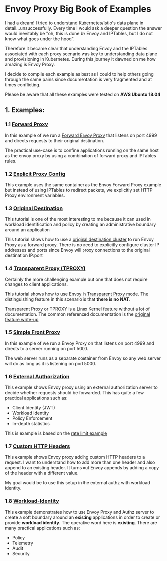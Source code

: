 # Envoy Proxy Big Book of Examples

I had a dream! I tried to understand Kubernetes/Istio's data plane in detail...unsuccessfully. Every time I would ask a deeper question the answer would inevitably be "oh, this is done by Envoy and IPTables, but I do not know what goes under the hood". 

Therefore it became clear that understanding Envoy and the IPTables associated with each proxy scenario was key to understanding data plane and provisioning in Kubernetes. During this journey it dawned on me how amazing is Envoy Proxy.

I decide to compile each example as best as I could to help others going through the same pains since documentation is very fragmented and at times conflicting. 

Please be aware that all these examples were tested on **AWS Ubuntu 18.04**

## 1. Examples:

### 1.1 [Forward Proxy](./forward-proxy)

In this example of we run a [Forward Envoy Proxy](https://www.envoyproxy.io/docs/envoy/latest/configuration/http_filters/dynamic_forward_proxy_filter) that listens on port 4999 and directs requests to their original destination. 

The practical use-case is to confine applications running on the same host as the envoy proxy by using a combination of forward proxy and IPTables rules.

### 1.2 [Explicit Proxy Config](./explicit-proxy-config)

This example uses the same container as the Envoy Forward Proxy example but instead of using IPTables to redirect packets, we explicitly set HTTP Proxy environment variables.

### 1.3 [Original Destination](./original-dst)

This tutorial is one of the most interesting to me because it can used in workload identification and policy by creating an administrative boundary around an application

This tutorial shows how to use a [original destination cluster](https://www.envoyproxy.io/docs/envoy/latest/intro/arch_overview/upstream/service_discovery#arch-overview-service-discovery-types-original-destination) to run Envoy Proxy as a forward proxy. There is no need to explicitly configure cluster IP addresses and ports since Envoy will proxy connections to the original destination IP:port  


### 1.4 [Transparent Proxy (TPROXY)](./tproxy-outgoing)

Certainly the more challenging example but one that does not require changes to client applications. 

This tutorial shows how to use Envoy in [Transparent Proxy](https://www.envoyproxy.io/docs/envoy/latest/api-v2/api/v2/lds.proto#envoy-api-field-listener-transparent) mode. The distinguishing feature in this scenario is that **there is no NAT**.

Transparent Proxy or TPROXY is a Linux Kernel feature without a lot of documentation. The common referenced documentation is the [original feature write-up](https://www.kernel.org/doc/Documentation/networking/tproxy.txt)

### 1.5 [Simple Front Proxy](./simple-front-proxy)

In this example of we run a Envoy Proxy on that listens on port 4999 and directs to a server running on port 5000.
 
 The web server runs as a separate container from Envoy so any web server will do as long as it is listening on port 5000. 

### 1.6 [External Authorization](./ext-authz-proxy)
 
 This example shows Envoy proxy using an external authorization server to decide whether requests should be forwarded. This has quite a few practical applications such as:
 
 * Client Identity (JWT)
 * Workload Identity
 * Policy Enforcement
 * In-depth statistics

This is example is based on the [rate limit example](https://github.com/jbarratt/envoy_ratelimit_example) 


### 1.7 [Custom HTTP Headers](./custom-headers)
 
 This example shows Envoy proxy adding custom HTTP headers to a request. I want to understand how to add more than one header and also append to an existing header. It turns out Envoy appends by adding a copy of the header with a different value.
 
 My goal would be to use this setup in the external authz with workload identity.
 
### 1.8 [Workload-Identity](./workload-identity)

This example demonstrates how to use Envoy Proxy and Authz server to create a soft boundary around an **existing** applications in order to create or provide **workload identity**. The operative word here is **existing**. There are many practical applications such as:

* Policy
* Telemetry
* Audit
* Security

 

